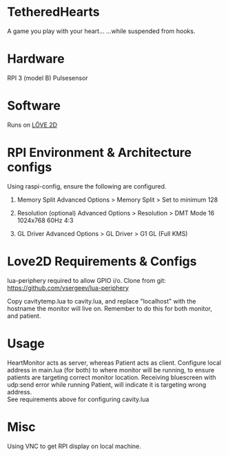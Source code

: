 # TetheredHearts
A game you play with your heart...
...while suspended from hooks.


# Hardware
RPI 3 (model B)
Pulsesensor


# Software
Runs on <a href="https://love2d.org/">LÖVE 2D</a>


# RPI Environment & Architecture configs
Using raspi-config, ensure the following are configured.

1. Memory Split
Advanced Options > Memory Split > Set to minimum 128

2. Resolution (optional)
Advanced Options > Resolution > DMT Mode 16 1024x768 60Hz 4:3

3. GL Driver 
Advanced Options > GL Driver > G1 GL (Full KMS)


# Love2D Requirements & Configs
lua-periphery required to allow GPIO i/o. Clone from git:
https://github.com/vsergeev/lua-periphery

Copy cavitytemp.lua to cavity.lua, and replace "localhost" with the hostname the monitor will live on.
Remember to do this for both monitor, and patient.


# Usage
HeartMonitor acts as server, whereas Patient acts as client. Configure local address in main.lua (for both) to where monitor will be running, to ensure patients are targeting correct monitor location. Receiving bluescreen with udp:send error while running Patient, will indicate it is targeting wrong address.<br/>
See requirements above for configuring cavity.lua


# Misc
Using VNC to get RPI display on local machine. 
